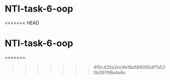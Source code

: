 # NTI-task-6-oop
<<<<<<< HEAD
# NTI-task-6-oop
=======
>>>>>>> 4f0c425a2ec9e18a586065df7a530b09799a4e6c

